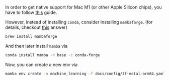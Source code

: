 

In order to get native support for Mac M1 (or other Apple Silicon chips), you have to follow [this](https://developer.apple.com/metal/tensorflow-plugin/) guide.


However, instead of installing `conda`, consider installing `mambaforge`. (for details, checkout [this](https://stackoverflow.com/a/72970797/6390175) answer)

```bash
brew install mambaforge
```

And then later install `mamba` via

```bash
conda install mamba -n base -c conda-forge
```

Now, you can create a new env via

```bash
mamba env create -n machine_learning -f docs/config/tf-metal-arm64.yaml
```
